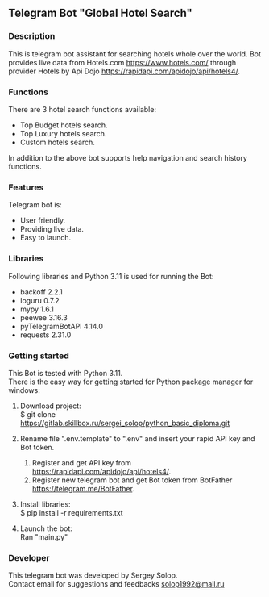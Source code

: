 ## Telegram Bot "Global Hotel Search" ##

### Description  ###

This is telegram bot assistant for searching hotels whole over the world.
Bot provides live data from Hotels.com https://www.hotels.com/ through
provider Hotels by Api Dojo https://rapidapi.com/apidojo/api/hotels4/.

### Functions ###

There are 3 hotel search functions available:

- Top Budget hotels search.
- Top Luxury hotels search.
- Custom hotels search.

In addition to the above bot supports help navigation and search history
functions.

### Features ###

Telegram bot is:

- User friendly.
- Providing live data.
- Easy to launch.

### Libraries ###

Following libraries and Python 3.11 is used for running the Bot:

- backoff 2.2.1
- loguru 0.7.2
- mypy 1.6.1
- peewee 3.16.3
- pyTelegramBotAPI 4.14.0
- requests 2.31.0

### Getting started ###

This Bot is tested with Python 3.11.  
There is the easy way for getting started for Python package manager
for windows:

1) Download project:  
   $ git clone https://gitlab.skillbox.ru/sergei_solop/python_basic_diploma.git

2) Rename file ".env.template" to ".env" and insert your rapid API key and
   Bot token.
    1) Register and get API key from https://rapidapi.com/apidojo/api/hotels4/.
    2) Register new telegram bot and get Bot token from BotFather
       https://telegram.me/BotFather.

3) Install libraries:  
   $ pip install -r requirements.txt

4) Launch the bot:  
   Ran "main.py"

### Developer ###

This telegram bot was developed by Sergey Solop.  
Contact email for suggestions and feedbacks solop1992@mail.ru